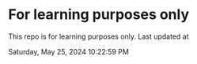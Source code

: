 # For learning purposes only
This repo is for learning purposes only.
Last updated at

Saturday, May 25, 2024 10:22:59 PM

